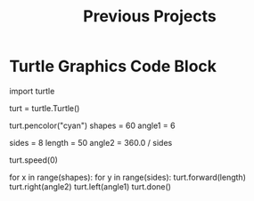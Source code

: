 <!DOCTYPE html>
<html>
    
<body>
    <header>
        <h1>Previous Projects</h1>
    </header>
    <main>
        <h1>Turtle Graphics Code Block</h1>
        <p>import turtle

turt = turtle.Turtle()

turt.pencolor("cyan")
shapes = 60
angle1 = 6

sides = 8
length = 50
angle2 = 360.0 / sides

turt.speed(0)

for x in range(shapes):
    for y in range(sides):
        turt.forward(length)
        turt.right(angle2)
    turt.left(angle1)
turt.done()

</p>
    </main>
</body>
</html>